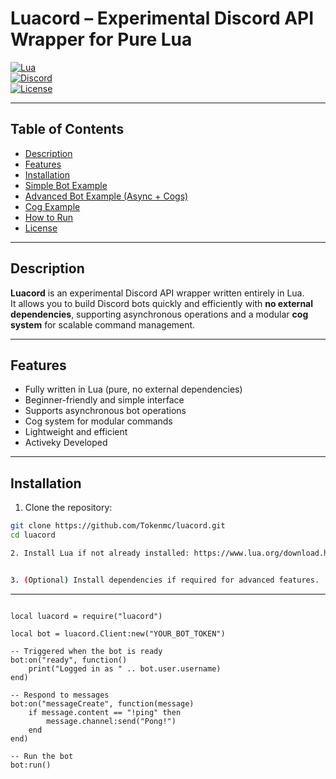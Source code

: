 # Luacord – Experimental Discord API Wrapper for Pure Lua

[![Lua](https://img.shields.io/badge/Lua-Blue?logo=lua&logoColor=white)](https://www.lua.org/)  
[![Discord](https://img.shields.io/badge/Discord-7289DA?logo=discord&logoColor=white)](https://discord.com/)  
[![License](https://img.shields.io/badge/License-Unlicense-green)](LICENSE)

---

## Table of Contents

- [Description](#description)  
- [Features](#features)  
- [Installation](#installation)  
- [Simple Bot Example](#simple-bot-example)  
- [Advanced Bot Example (Async + Cogs)](#advanced-bot-example-async--cogs)  
- [Cog Example](#cog-example)  
- [How to Run](#how-to-run)  
- [License](#license)  

---

## Description

**Luacord** is an experimental Discord API wrapper written entirely in Lua.  
It allows you to build Discord bots quickly and efficiently with **no external dependencies**, supporting asynchronous operations and a modular **cog system** for scalable command management.

---

## Features

- Fully written in Lua (pure, no external dependencies)  
- Beginner-friendly and simple interface  
- Supports asynchronous bot operations  
- Cog system for modular commands  
- Lightweight and efficient
- Activeky Developed

---

## Installation

1. Clone the repository:

```bash
git clone https://github.com/Tokenmc/luacord.git
cd luacord

2. Install Lua if not already installed: https://www.lua.org/download.html


3. (Optional) Install dependencies if required for advanced features.
```

---

``` ## Simple Bot Example

local luacord = require("luacord")

local bot = luacord.Client:new("YOUR_BOT_TOKEN")

-- Triggered when the bot is ready
bot:on("ready", function()
    print("Logged in as " .. bot.user.username)
end)

-- Respond to messages
bot:on("messageCreate", function(message)
    if message.content == "!ping" then
        message.channel:send("Pong!")
    end
end)

-- Run the bot
bot:run()
```
